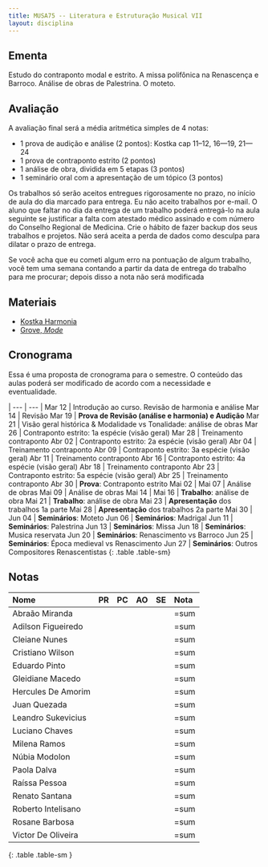 ```yaml
---
title: MUSA75 -- Literatura e Estruturação Musical VII
layout: disciplina
---
```


## Ementa

Estudo do contraponto modal e estrito. A missa polifônica na Renascença e Barroco. Análise de obras de Palestrina. O moteto.

## Avaliação

A avaliação final será a média aritmética simples de 4 notas:

  * 1 prova de audição e análise (2 pontos): Kostka cap 11–12, 16—19, 21—24
  * 1 prova de contraponto estrito (2 pontos)
  * 1 análise de obra, dividida em 5 etapas (3 pontos)
  * 1 seminário oral com a apresentação de um tópico (3 pontos)

Os trabalhos só serão aceitos entregues rigorosamente no prazo, no
início de aula do dia marcado para entrega. Eu não aceito trabalhos por
e-mail. O aluno que faltar no dia da entrega de um trabalho poderá
entregá-lo na aula seguinte se justificar a falta com atestado médico
assinado e com número do Conselho Regional de Medicina. Crie o hábito de
fazer backup dos seus trabalhos e projetos. Não será aceita a perda de
dados como desculpa para dilatar o prazo de entrega.

Se você acha que eu cometi algum erro na pontuação de algum trabalho,
você tem uma semana contando a partir da data de entrega do trabalho
para me procurar; depois disso a nota não será modificada

## Materiais

  * [Kostka Harmonia][1]
  * [Grove, _Mode_][2]

## Cronograma

Essa é uma proposta de cronograma para o semestre. O conteúdo das aulas poderá ser modificado de acordo com a necessidade e eventualidade.

| --- | --- |
Mar 12 | Introdução ao curso. Revisão de harmonia e análise
Mar 14 | Revisão
Mar 19 | **Prova de Revisão (análise e harmonia) e Audição**
Mar 21 | Visão geral histórica & Modalidade vs Tonalidade: análise de obras
Mar 26 | Contraponto estrito: 1a espécie (visão geral)
Mar 28 | Treinamento contraponto
Abr 02 | Contraponto estrito: 2a espécie (visão geral)
Abr 04 | Treinamento contraponto
Abr 09 | Contraponto estrito: 3a espécie (visão geral)
Abr 11 | Treinamento contraponto
Abr 16 | Contraponto estrito: 4a espécie (visão geral)
Abr 18 | Treinamento contraponto
Abr 23 | Contraponto estrito: 5a espécie (visão geral)
Abr 25 | Treinamento contraponto
Abr 30 | **Prova**: Contraponto estrito
Mai 02 | 
Mai 07 | Análise de obras
Mai 09 | Análise de obras
Mai 14 | 
Mai 16 | **Trabalho**: análise de obra
Mai 21 | **Trabalho**: análise de obra
Mai 23 | **Apresentação** dos trabalhos 1a parte
Mai 28 | **Apresentação** dos trabalhos 2a parte
Mai 30 | 
Jun 04 | **Seminários**: Moteto
Jun 06 | **Seminários**: Madrigal
Jun 11 | **Seminários**: Palestrina
Jun 13 | **Seminários**: Missa
Jun 18 | **Seminários**: Musica reservata
Jun 20 | **Seminários**: Renascimento vs Barroco
Jun 25 | **Seminários**: Época medieval vs Renascimento
Jun 27 | **Seminários**: Outros Compositores Renascentistas
{: .table .table-sm}

## Notas


| Nome               | PR | PC | AO | SE | Nota |
|:-------------------|:---|:---|:---|:---|:-----|
| Abraão Miranda     |    |    |    |    | =sum |
| Adilson Figueiredo |    |    |    |    | =sum |
| Cleiane Nunes      |    |    |    |    | =sum |
| Cristiano Wilson   |    |    |    |    | =sum |
| Eduardo Pinto      |    |    |    |    | =sum |
| Gleidiane Macedo   |    |    |    |    | =sum |
| Hercules De Amorim |    |    |    |    | =sum |
| Juan Quezada       |    |    |    |    | =sum |
| Leandro Sukevicius |    |    |    |    | =sum |
| Luciano Chaves     |    |    |    |    | =sum |
| Milena Ramos       |    |    |    |    | =sum |
| Núbia Modolon      |    |    |    |    | =sum |
| Paola Dalva        |    |    |    |    | =sum |
| Raíssa Pessoa      |    |    |    |    | =sum |
| Renato Santana     |    |    |    |    | =sum |
| Roberto Intelisano |    |    |    |    | =sum |
| Rosane Barbosa     |    |    |    |    | =sum |
| Victor De Oliveira |    |    |    |    | =sum |
{: .table .table-sm }


[1]: https://www.dropbox.com/s/bb23zsxbr3099ex/Kostka%20Tonal%20Harmony%20Traduzido.pdf?dl=1
[2]: https://www.dropbox.com/s/bbm0s7uzz1n9odt/Mode.pdf?dl=1
